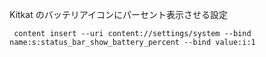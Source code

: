 Kitkat のバッテリアイコンにパーセント表示させる設定  
```
 content insert --uri content://settings/system --bind name:s:status_bar_show_battery_percent --bind value:i:1
```
